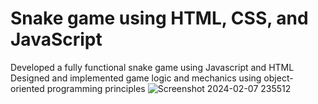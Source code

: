 # Snake game using HTML, CSS, and JavaScript
Developed a fully functional snake game using Javascript and HTML
Designed and implemented game logic and mechanics using object-oriented programming principles
![Screenshot 2024-02-07 235512](https://github.com/krishankantkk/snake/assets/93835021/ca4b8921-ab09-4c3d-8903-8b55f9d0839b)
